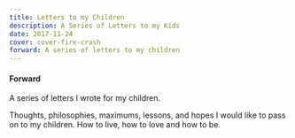 ```yaml
---
title: Letters to my Children
description: A Series of Letters to my Kids
date: 2017-11-24
cover: cover-fire-crash
forward: A series of letters to my children
---
```


#### Forward

A series of letters I wrote for my children.

Thoughts, philosophies, maximums, lessons, and hopes I would like to pass on to my children. How to live, how to love and how to be.